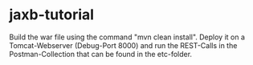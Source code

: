 # jaxb-tutorial
Build the war file using the command "mvn clean install". Deploy it on a Tomcat-Webserver (Debug-Port 8000) and run the REST-Calls in the Postman-Collection that can be found in the etc-folder.